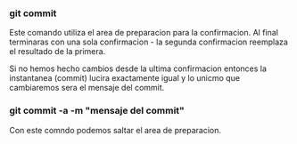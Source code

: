 ### git commit
Este comando utiliza el area de preparacion para la confirmacion.
Al final terminaras con una sola confirmacion - la segunda confirmacion reemplaza el resultado de la primera.

Si no hemos hecho cambios desde la ultima confirmacion entonces la instantanea (commit) lucira exactamente igual y lo unicmo que cambiaremos sera el mensaje del commit.

### git commit -a -m "mensaje del commit"
Con este comndo podemos saltar el area de preparacion.